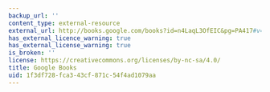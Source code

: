 ```yaml
---
backup_url: ''
content_type: external-resource
external_url: http://books.google.com/books?id=n4LaqL3OfEIC&pg=PA417#v=onepage
has_external_licence_warning: true
has_external_license_warning: true
is_broken: ''
license: https://creativecommons.org/licenses/by-nc-sa/4.0/
title: Google Books
uid: 1f3df728-fca3-43cf-871c-54f4ad1079aa
---
```

